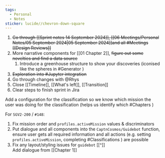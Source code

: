 ```yaml
---
tags:
  - Personal
  - Notes
sticker: lucide//chevron-down-square
---
```

1. ~~Go through [[Sprint notes 14 September 2024]], [[06 Meetings/Personal Notes/05 September 2024|05 September 2024]]and all #Meetings [[Design Reviews]]~~
2. More narrative components for [[01 Chapter 2]], ~~figure out some novelties and find a data source~~
	1. Introduce a greenhouse structure to show your discoveries (iconised like the spheres in #Generator )
3. ~~Exploration into #Jupyter integration~~
4. Go through changes with @Rhys
5. Close [[Timeline]], [[What's left]], [[Transition]]
6. Clear steps to finish sprint in Jira

Add a configuration for the classification so we know which mission the user was doing for the classification (helps us identify which #Chapters )

For `SGV2-200` / `#148`:
1. Fix mission order and `profiles.activeMission` values & discriminators
2. Put dialogue and all components into the `CaptnCosmos/Guidebot` function, ensure user gets all required information and all actions (e.g. setting `profiles.activeMission`, completing #Classifications ) are possible
3. Fix any layout/styling issues for `guidebot` [[^]]\
Add dialogue from [[Chapter 1]]